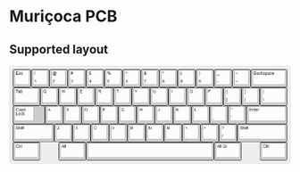# Muriçoca PCB

## Supported layout

![Muriçoca supported layout](./graphics/KLE/layout.png "Muriçoca supported layout")
